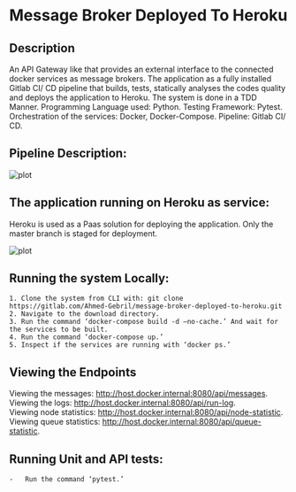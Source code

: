 # Message Broker Deployed To Heroku

## Description

An API Gateway like that provides an external interface to the connected docker services as message brokers. The application as a fully installed Gitlab CI/ CD pipeline that builds, tests, statically analyses the codes quality and deploys the application to Heroku.  The system is done in a TDD Manner. 
Programming Language used: Python.
Testing Framework: Pytest. 
Orchestration of the services: Docker, Docker-Compose. 
Pipeline: Gitlab CI/ CD. 


## Pipeline Description:


![plot](pipeline.PNG)


## The application running on Heroku as service:

Heroku is used as a Paas solution for deploying the application. 
Only the master branch is staged for deployment.

![plot](heroku.PNG)



 ## Running the system Locally: 

 ```
1. Clone the system from CLI with: git clone   https://gitlab.com/Ahmed-Gebril/message-broker-deployed-to-heroku.git
2. Navigate to the download directory.
3. Run the command ‘docker-compose build -d –no-cache.’ And wait for the services to be built.
4. Run the command ‘docker-compose up.’ 
5. Inspect if the services are running with ‘docker ps.’ 
```
## Viewing the Endpoints

Viewing the messages: http://host.docker.internal:8080/api/messages. <br />
Viewing the logs: http://host.docker.internal:8080/api/run-log. <br />
Viewing node statistics: http://host.docker.internal:8080/api/node-statistic. <br />
Viewing queue statistics: http://host.docker.internal:8080/api/queue-statistic. <br />


## Running Unit and API tests:


```
-	Run the command ‘pytest.’

```
